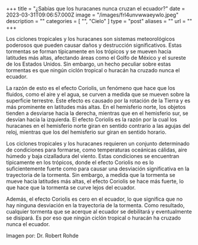 +++
title = "¿Sabías que los huracanes nunca cruzan el ecuador?"
date = 2023-03-31T09:06:57.000Z
image = "/images/frl4unvwwaeywlo.jpeg"
description = ""
categories = [ "", "Cielo" ]
type = "post"
aliases = ""
url = ""
+++

Los ciclones tropicales y los huracanes son sistemas meteorológicos poderosos que pueden causar daños y destrucción significativos. Estas tormentas se forman típicamente en los trópicos y se mueven hacia latitudes más altas, afectando áreas como el Golfo de México y el sureste de los Estados Unidos. Sin embargo, un hecho peculiar sobre estas tormentas es que ningún ciclón tropical o huracán ha cruzado nunca el ecuador.

La razón de esto es el efecto Coriolis, un fenómeno que hace que los fluidos, como el aire y el agua, se curven a medida que se mueven sobre la superficie terrestre. Este efecto es causado por la rotación de la Tierra y es más prominente en latitudes más altas. En el hemisferio norte, los objetos tienden a desviarse hacia la derecha, mientras que en el hemisferio sur, se desvían hacia la izquierda. El efecto Coriolis es la razón por la cual los huracanes en el hemisferio norte giran en sentido contrario a las agujas del reloj, mientras que los del hemisferio sur giran en sentido horario.

Los ciclones tropicales y los huracanes requieren un conjunto determinado de condiciones para formarse, como temperaturas oceánicas cálidas, aire húmedo y baja cizalladura del viento. Estas condiciones se encuentran típicamente en los trópicos, donde el efecto Coriolis no es lo suficientemente fuerte como para causar una desviación significativa en la trayectoria de la tormenta. Sin embargo, a medida que la tormenta se mueve hacia latitudes más altas, el efecto Coriolis se hace más fuerte, lo que hace que la tormenta se curve lejos del ecuador.

Además, el efecto Coriolis es cero en el ecuador, lo que significa que no hay ninguna desviación en la trayectoria de la tormenta. Como resultado, cualquier tormenta que se acerque al ecuador se debilitará y eventualmente se disipará. Es por eso que ningún ciclón tropical o huracán ha cruzado nunca el ecuador.

Imagen por: Dr. Robert Rohde
